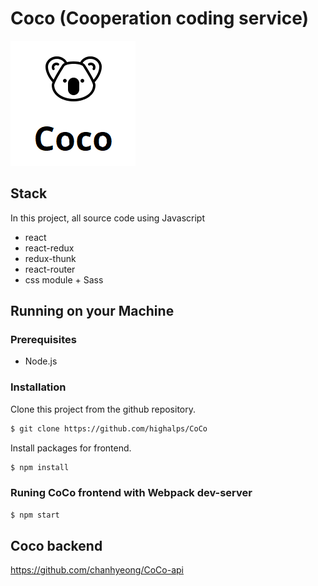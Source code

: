 # Coco (Cooperation coding service)

![coco_logo](./image/coco_logo.png)

## Stack
In this project, all source code using Javascript

- react
- react-redux
- redux-thunk
- react-router
- css module + Sass

## Running on your Machine

### Prerequisites

- Node.js

### Installation

Clone this project from the github repository.

```bash
$ git clone https://github.com/highalps/CoCo
```

Install packages for frontend.

```bash
$ npm install
```

### Runing CoCo frontend with Webpack dev-server

```bash
$ npm start
```

## Coco backend
https://github.com/chanhyeong/CoCo-api
